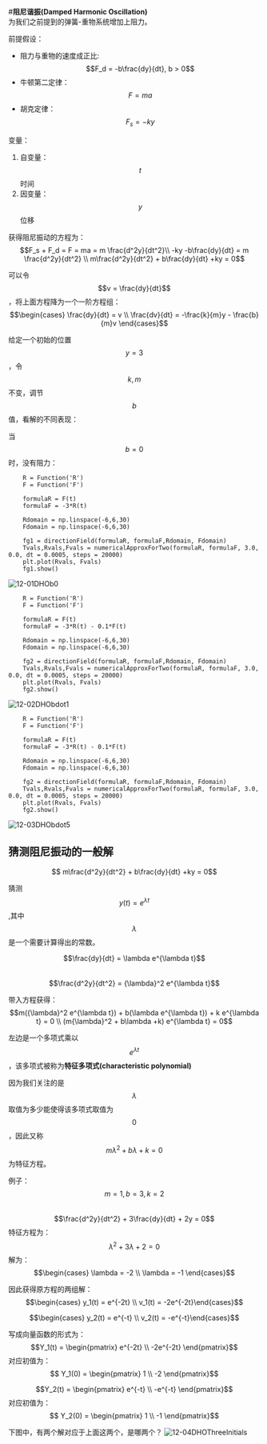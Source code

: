 #**阻尼谐振(Damped Harmonic Oscillation)**   
为我们之前提到的弹簧-重物系统增加上阻力。

前提假设：
+ 阻力与重物的速度成正比: $$F_d = -b\frac{dy}{dt}, b > 0$$
+ 牛顿第二定律：$$F=ma$$
+ 胡克定律： $$F_s = -ky$$     

变量：
1. 自变量：$$t$$ 时间
2. 因变量：$$y$$ 位移

获得阻尼振动的方程为：
$$F_s + F_d = F = ma = m \frac{d^2y}{dt^2}\\
-ky -b\frac{dy}{dt} = m \frac{d^2y}{dt^2} \\
m\frac{d^2y}{dt^2} + b\frac{dy}{dt} +ky = 0$$

可以令$$v = \frac{dy}{dt}$$，将上面方程降为一个一阶方程组：
$$\begin{cases} \frac{dy}{dt} = v \\ \frac{dv}{dt} = -\frac{k}{m}y - \frac{b}{m}v \end{cases}$$    

给定一个初始的位置$$y=3$$，令$$k,m$$不变，调节$$b$$值，看解的不同表现：

当$$b = 0$$时，没有阻力：
```
	R = Function('R')
	F = Function('F')

	formulaR = F(t)
	formulaF = -3*R(t)

	Rdomain = np.linspace(-6,6,30)
	Fdomain = np.linspace(-6,6,30)

	fg1 = directionField(formulaR, formulaF,Rdomain, Fdomain)
	Tvals,Rvals,Fvals = numericalApproxForTwo(formulaR, formulaF, 3.0, 0.0, dt = 0.0005, steps = 20000)
	plt.plot(Rvals, Fvals)
	fg1.show()
```
![12-01DHOb0](images/12-01DHOb0.png)

```
	R = Function('R')
	F = Function('F')

	formulaR = F(t)
	formulaF = -3*R(t) - 0.1*F(t)

	Rdomain = np.linspace(-6,6,30)
	Fdomain = np.linspace(-6,6,30)

	fg2 = directionField(formulaR, formulaF,Rdomain, Fdomain)
	Tvals,Rvals,Fvals = numericalApproxForTwo(formulaR, formulaF, 3.0, 0.0, dt = 0.0005, steps = 20000)
	plt.plot(Rvals, Fvals)
	fg2.show()
```
![12-02DHObdot1](images/12-02DHObdot1.png)

```
	R = Function('R')
	F = Function('F')

	formulaR = F(t)
	formulaF = -3*R(t) - 0.1*F(t)

	Rdomain = np.linspace(-6,6,30)
	Fdomain = np.linspace(-6,6,30)

	fg2 = directionField(formulaR, formulaF,Rdomain, Fdomain)
	Tvals,Rvals,Fvals = numericalApproxForTwo(formulaR, formulaF, 3.0, 0.0, dt = 0.0005, steps = 20000)
	plt.plot(Rvals, Fvals)
	fg2.show()
```
![12-03DHObdot5](images/12-03DHObdot5.png)

## 猜测阻尼振动的一般解
$$ m\frac{d^2y}{dt^2} + b\frac{dy}{dt} +ky = 0$$

猜测$$y(t) = e^{\lambda t}$$,其中$$\lambda$$是一个需要计算得出的常数。  

$$\frac{dy}{dt} = \lambda e^{\lambda t}$$    
$$\frac{d^2y}{dt^2} = {\lambda}^2 e^{\lambda t}$$	

带入方程获得：
$$m({\lambda}^2 e^{\lambda t}) + b(\lambda e^{\lambda t}) + k e^{\lambda t} = 0 \\
(m{\lambda}^2 + b\lambda +k) e^{\lambda t} = 0$$

左边是一个多项式乘以$$e^{\lambda t}$$，该多项式被称为**特征多项式(characteristic polynomial)**  

因为我们关注的是$$\lambda$$取值为多少能使得该多项式取值为$$0$$，因此又称$$m{\lambda}^2 + b\lambda +k = 0$$为特征方程。  

例子：$$m = 1,b = 3,k = 2$$   
$$\frac{d^2y}{dt^2} + 3\frac{dy}{dt} + 2y = 0$$
特征方程为：
$${\lambda}^2 + 3\lambda + 2 = 0$$
解为：
$$\begin{cases} \lambda = -2 \\ \lambda = -1 \end{cases}$$

因此获得原方程的两组解：
$$\begin{cases} y_1(t) = e^{-2t} \\ v_1(t) = -2e^{-2t}\end{cases}$$

$$\begin{cases} y_2(t) = e^{-t} \\ v_2(t) = -e^{-t}\end{cases}$$   

写成向量函数的形式为： 
$$Y_1(t) = \begin{pmatrix} e^{-2t} \\ -2e^{-2t} \end{pmatrix}$$
对应初值为：
$$ Y_1(0) = \begin{pmatrix} 1 \\ -2 \end{pmatrix}$$

$$Y_2(t) = \begin{pmatrix} e^{-t} \\ -e^{-t} \end{pmatrix}$$
对应初值为：
$$ Y_2(0) = \begin{pmatrix} 1 \\ -1 \end{pmatrix}$$

下图中，有两个解对应于上面这两个，是哪两个？
![12-04DHOThreeInitials](images/12-04DHOThreeInitials.png)